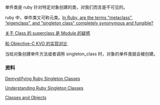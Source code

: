 单件类是 ruby  针对特定对象创建的类，对我们而言是不可见的。

ruby 中，单件类又可称元类。[In Ruby, are the terms “metaclass”, “eigenclass”, and “singleton class” completely synonymous and fungible?](https://stackoverflow.com/questions/25336033/in-ruby-are-the-terms-metaclass-eigenclass-and-singleton-class-complete)



[关于 Class 的 superclass 是 Module 的疑惑](<https://stackoverflow.com/questions/10558504/can-someone-explain-the-class-superclass-class-superclass-paradox>)

[和 Objective-C KVO 的实现对比](<https://triplecc.github.io/2019/04/11/Objective-CSingletonClass/>)

当给对象创建单件方法或者调用 singleton_class 时，对象的单件类就会被创建。

### 资料

[Demystifying Ruby Singleton Classes](<http://leohetsch.com/demystifying-ruby-singleton-classes/>)

[Understanding Ruby Singleton Classes](<https://www.devalot.com/articles/2008/09/ruby-singleton>)

[Classes and Objects](https://ruby-doc.com/docs/ProgrammingRuby/html/classes.html)

